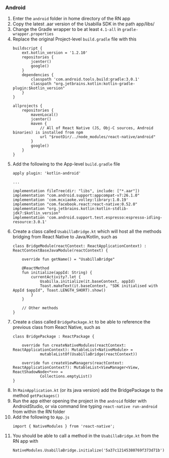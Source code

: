 ### Android
1. Enter the `android` folder in home directory of the RN app
2. Copy the latest .aar version of the Usabilla SDK in the path app/libs/
3. Change the Gradle wrapper to be at least `4.1-all` in `gradle-wrapper.properties`
4. Replace the original Project-level `build.gradle` file with this
    ```
    buildscript {
        ext.kotlin_version = '1.2.10'
        repositories {
            jcenter()
            google()
        }
        dependencies {
            classpath 'com.android.tools.build:gradle:3.0.1'
            classpath "org.jetbrains.kotlin:kotlin-gradle-plugin:$kotlin_version"
        }
    }

    allprojects {
        repositories {
            mavenLocal()
            jcenter()
            maven {
                // All of React Native (JS, Obj-C sources, Android binaries) is installed from npm
                url "$rootDir/../node_modules/react-native/android"
            }
            google()
        }
    }
    ```
5. Add the following to the App-level `build.gradle` file
    ```
    apply plugin: 'kotlin-android'
    
    ...
    
    implementation fileTree(dir: "libs", include: ["*.aar"])
    implementation "com.android.support:appcompat-v7:26.1.0"
    implementation 'com.mcxiaoke.volley:library:1.0.19'
    implementation "com.facebook.react:react-native:0.52.0"
    implementation "org.jetbrains.kotlin:kotlin-stdlib-jdk7:$kotlin_version"
    implementation 'com.android.support.test.espresso:espresso-idling-resource:3.0.1'
    ```
6. Create a class called `UsabillaBridge.kt` which will host all the methods bridging from React Native to Java/Kotlin, such as
    ```
    class BridgeModule(reactContext: ReactApplicationContext) : ReactContextBaseJavaModule(reactContext) {

        override fun getName() = "UsabillaBridge"

        @ReactMethod
        fun initialize(appId: String) {
            currentActivity?.let {
                Usabilla.initialize(it.baseContext, appId)
                Toast.makeText(it.baseContext, "SDK initialised with AppId $appId", Toast.LENGTH_SHORT).show()
            }
        }
        
        // Other methods
    }
    ```
7. Create a class called `BridgePackage.kt` to be able to reference the previous class from React Native, such as
    ```
    class BridgePackage : ReactPackage {

        override fun createNativeModules(reactContext: ReactApplicationContext): MutableList<NativeModule> =
                mutableListOf(UsabillaBridge(reactContext))

        override fun createViewManagers(reactContext: ReactApplicationContext?): MutableList<ViewManager<View, ReactShadowNode<*>>> =
                Collections.emptyList()
    }
    ```
8. In `MainApplication.kt` (or its java version) add the BridgePackage to the method `getPackages()`
9. Run the app either opening the project in the `android` folder with AndroidStudio, or via command line typing `react-native run-android` from within the RN folder
10. Add the following to `App.js` 
    ```
    import { NativeModules } from 'react-native';
    ```
11. You should be able to call a method in the `UsabillaBridge.kt` from the RN app with 
    ```
    NativeModules.UsabillaBridge.initialize('5a37c12145380769f373d71b');
    ```
